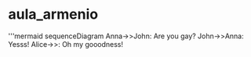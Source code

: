 # aula_armenio
'''mermaid
sequenceDiagram
  Anna->>John: Are you gay?
  John->>Anna: Yesss!
  Alice->>: Oh my gooodness!
```
